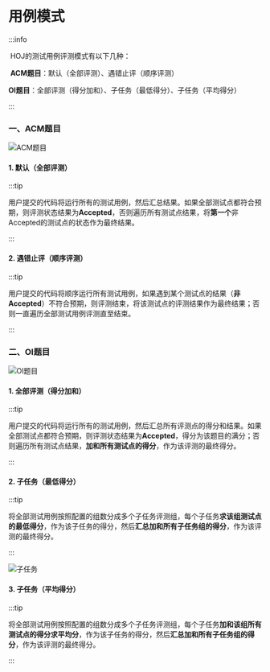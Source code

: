 # 用例模式

:::info

​	HOJ的测试用例评测模式有以下几种：

​	**ACM题目**：默认（全部评测）、遇错止评（顺序评测）

​	**OI题目**：全部评测（得分加和）、子任务（最低得分）、子任务（平均得分）

:::

### 一、ACM题目

![ACM题目](/f4f4a8bbe15e4ef1aa766524eaa6fbeb.png)

#### 1. 默认（全部评测）

:::tip

​	用户提交的代码将运行所有的测试用例，然后汇总结果。如果全部测试点都符合预期，则评测状态结果为**Accepted**，否则遍历所有测试点结果，将**第一个**非Accepted的测试点的状态作为最终结果。

:::

#### 2. 遇错止评（顺序评测）

:::tip

​	用户提交的代码将顺序运行所有测试用例，如果遇到某个测试点的结果（**非Accepted**）不符合预期，则评测结束，将该测试点的评测结果作为最终结果；否则一直遍历全部测试用例评测直至结束。

:::

### 二、OI题目

![OI题目](/ecdd9ce03251440d9204bc728ef4d66b.png)



#### 1. 全部评测（得分加和）

:::tip

​	用户提交的代码将运行所有的测试用例，然后汇总所有评测点的得分和结果。如果全部测试点都符合预期，则评测状态结果为**Accepted**，得分为该题目的满分；否则遍历所有测试点结果，**加和所有测试点的得分**，作为该评测的最终得分。

:::

#### 2. 子任务（最低得分）

:::tip

​	将全部测试用例按照配置的组数分成多个子任务评测组，每个子任务**求该组测试点的最低得分**，作为该子任务的得分，然后**汇总加和所有子任务组的得分**，作为该评测的最终得分。

:::

![子任务](/6b0404229b894d01aa98ee43bbb4d034.png)

#### 3. 子任务（平均得分）

:::tip

​	将全部测试用例按照配置的组数分成多个子任务评测组，每个子任务**加和该组所有测试点的得分求平均分**，作为该子任务的得分，然后**汇总加和所有子任务组的得分**，作为该评测的最终得分。

:::